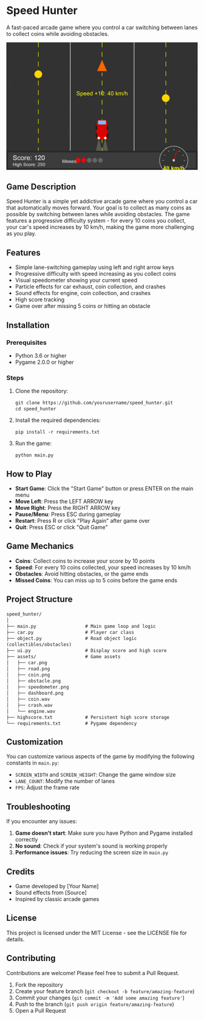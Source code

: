 # Speed Hunter

A fast-paced arcade game where you control a car switching between lanes to collect coins while avoiding obstacles.

![Speed Hunter Game](assets/screenshot.png)

## Game Description

Speed Hunter is a simple yet addictive arcade game where you control a car that automatically moves forward. Your goal is to collect as many coins as possible by switching between lanes while avoiding obstacles. The game features a progressive difficulty system - for every 10 coins you collect, your car's speed increases by 10 km/h, making the game more challenging as you play.

## Features

- Simple lane-switching gameplay using left and right arrow keys
- Progressive difficulty with speed increasing as you collect coins
- Visual speedometer showing your current speed
- Particle effects for car exhaust, coin collection, and crashes
- Sound effects for engine, coin collection, and crashes
- High score tracking
- Game over after missing 5 coins or hitting an obstacle

## Installation

### Prerequisites

- Python 3.6 or higher
- Pygame 2.0.0 or higher

### Steps

1. Clone the repository:
   ```
   git clone https://github.com/yourusername/speed_hunter.git
   cd speed_hunter
   ```

2. Install the required dependencies:
   ```
   pip install -r requirements.txt
   ```

3. Run the game:
   ```
   python main.py
   ```

## How to Play

- **Start Game**: Click the "Start Game" button or press ENTER on the main menu
- **Move Left**: Press the LEFT ARROW key
- **Move Right**: Press the RIGHT ARROW key
- **Pause/Menu**: Press ESC during gameplay
- **Restart**: Press R or click "Play Again" after game over
- **Quit**: Press ESC or click "Quit Game"

## Game Mechanics

- **Coins**: Collect coins to increase your score by 10 points
- **Speed**: For every 10 coins collected, your speed increases by 10 km/h
- **Obstacles**: Avoid hitting obstacles, or the game ends
- **Missed Coins**: You can miss up to 5 coins before the game ends

## Project Structure

```
speed_hunter/
│
├── main.py                  # Main game loop and logic
├── car.py                   # Player car class
├── object.py                # Road object logic (collectibles/obstacles)
├── ui.py                    # Display score and high score
├── assets/                  # Game assets
│   ├── car.png
│   ├── road.png
│   ├── coin.png
│   ├── obstacle.png
│   ├── speedometer.png
│   ├── dashboard.png
│   ├── coin.wav
│   ├── crash.wav
│   └── engine.wav
├── highscore.txt            # Persistent high score storage
└── requirements.txt         # Pygame dependency
```

## Customization

You can customize various aspects of the game by modifying the following constants in `main.py`:

- `SCREEN_WIDTH` and `SCREEN_HEIGHT`: Change the game window size
- `LANE_COUNT`: Modify the number of lanes
- `FPS`: Adjust the frame rate

## Troubleshooting

If you encounter any issues:

1. **Game doesn't start**: Make sure you have Python and Pygame installed correctly
2. **No sound**: Check if your system's sound is working properly
3. **Performance issues**: Try reducing the screen size in `main.py`

## Credits

- Game developed by [Your Name]
- Sound effects from [Source]
- Inspired by classic arcade games

## License

This project is licensed under the MIT License - see the LICENSE file for details.

## Contributing

Contributions are welcome! Please feel free to submit a Pull Request.

1. Fork the repository
2. Create your feature branch (`git checkout -b feature/amazing-feature`)
3. Commit your changes (`git commit -m 'Add some amazing feature'`)
4. Push to the branch (`git push origin feature/amazing-feature`)
5. Open a Pull Request
